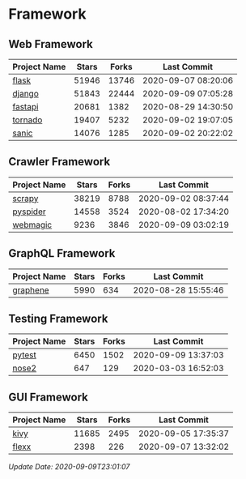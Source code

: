 # Framework

## Web Framework

| Project Name | Stars | Forks | Last Commit |
| ------------ | ----- | ----- | ----------- |
| [flask](https://github.com/pallets/flask) | 51946 | 13746 | 2020-09-07 08:20:06 |
| [django](https://github.com/django/django) | 51843 | 22444 | 2020-09-09 07:05:28 |
| [fastapi](https://github.com/tiangolo/fastapi) | 20681 | 1382 | 2020-08-29 14:30:50 |
| [tornado](https://github.com/tornadoweb/tornado) | 19407 | 5232 | 2020-09-02 19:07:05 |
| [sanic](https://github.com/huge-success/sanic) | 14076 | 1285 | 2020-09-02 20:22:02 |

## Crawler Framework

| Project Name | Stars | Forks | Last Commit |
| ------------ | ----- | ----- | ----------- |
| [scrapy](https://github.com/scrapy/scrapy) | 38219 | 8788 | 2020-09-02 08:37:44 |
| [pyspider](https://github.com/binux/pyspider) | 14558 | 3524 | 2020-08-02 17:34:20 |
| [webmagic](https://github.com/code4craft/webmagic) | 9236 | 3846 | 2020-09-09 03:02:19 |

## GraphQL Framework

| Project Name | Stars | Forks | Last Commit |
| ------------ | ----- | ----- | ----------- |
| [graphene](https://github.com/graphql-python/graphene) | 5990 | 634 | 2020-08-28 15:55:46 |

## Testing Framework

| Project Name | Stars | Forks | Last Commit |
| ------------ | ----- | ----- | ----------- |
| [pytest](https://github.com/pytest-dev/pytest) | 6450 | 1502 | 2020-09-09 13:37:03 |
| [nose2](https://github.com/nose-devs/nose2) | 647 | 129 | 2020-03-03 16:52:03 |

## GUI Framework

| Project Name | Stars | Forks | Last Commit |
| ------------ | ----- | ----- | ----------- |
| [kivy](https://github.com/kivy/kivy) | 11685 | 2495 | 2020-09-05 17:35:37 |
| [flexx](https://github.com/flexxui/flexx) | 2398 | 226 | 2020-09-07 13:32:02 |

*Update Date: 2020-09-09T23:01:07*